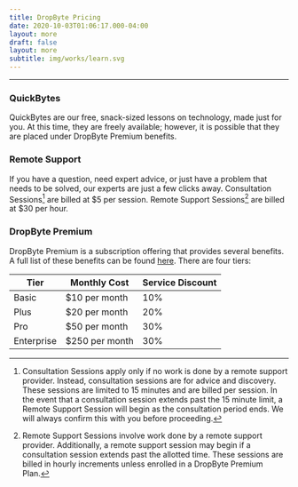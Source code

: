 ```yaml
---
title: DropByte Pricing
date: 2020-10-03T01:06:17.000-04:00
layout: more
draft: false
layout: more
subtitle: img/works/learn.svg
---
```

***

### QuickBytes
QuickBytes are our free, snack-sized lessons on technology, made just for you. At this time, they are freely available; however, it is possible that they are placed under DropByte Premium benefits.

### Remote Support
If you have a question, need expert advice, or just have a problem that needs to be solved, our experts are just a few clicks away. Consultation Sessions[^1] are billed at $5 per session. Remote Support Sessions[^2] are billed at $30 per hour.

### DropByte Premium
DropByte Premium is a subscription offering that provides several benefits. A full list of these benefits can be found [here](https://dropbyte.ch/premium). There are four tiers:

| Tier 	| Monthly Cost 	| Service Discount 	|
|-	|-	|-	|
| Basic 	| $10 per month 	| 10% 	|
| Plus 	| $20 per month 	| 20% 	|
| Pro 	| $50 per month 	| 30% 	|
| Enterprise 	| $250 per month 	| 30% 	|

[^1]: Consultation Sessions apply only if no work is done by a remote support provider. Instead, consultation sessions are for advice and discovery. These sessions are limited to 15 minutes and are billed per session. In the event that a consultation session extends past the 15 minute limit, a Remote Support Session will begin as the consultation period ends. We will always confirm this with you before proceeding.

[^2]: Remote Support Sessions involve work done by a remote support provider. Additionally, a remote support session may begin if a consultation session extends past the allotted time. These sessions are billed in hourly increments unless enrolled in a DropByte Premium Plan.